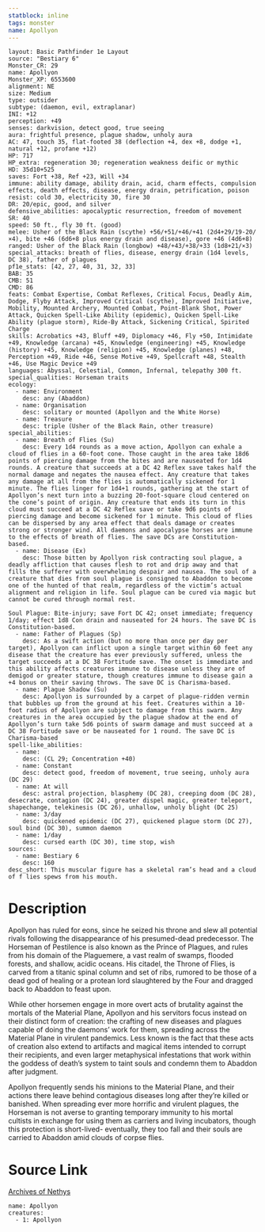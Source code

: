 ```yaml
---
statblock: inline
tags: monster
name: Apollyon
---
```

```statblock
layout: Basic Pathfinder 1e Layout
source: "Bestiary 6"
Monster_CR: 29
name: Apollyon
Monster_XP: 6553600
alignment: NE
size: Medium
type: outsider
subtype: (daemon, evil, extraplanar)
INI: +12
perception: +49
senses: darkvision, detect good, true seeing
aura: frightful presence, plague shadow, unholy aura
AC: 47, touch 35, flat-footed 38 (deflection +4, dex +8, dodge +1, natural +12, profane +12)
HP: 717
HP_extra: regeneration 30; regeneration weakness deific or mythic
HD: 35d10+525
saves: Fort +38, Ref +23, Will +34
immune: ability damage, ability drain, acid, charm effects, compulsion effects, death effects, disease, energy drain, petrification, poison
resist: cold 30, electricity 30, fire 30
DR: 20/epic, good, and silver
defensive_abilities: apocalyptic resurrection, freedom of movement
SR: 40
speed: 50 ft., fly 30 ft. (good)
melee: Usher of the Black Rain (scythe) +56/+51/+46/+41 (2d4+29/19-20/×4), bite +46 (6d6+8 plus energy drain and disease), gore +46 (4d6+8)
ranged: Usher of the Black Rain (longbow) +48/+43/+38/+33 (1d8+21/×3)
special_attacks: breath of flies, disease, energy drain (1d4 levels, DC 38), father of plagues
pf1e_stats: [42, 27, 40, 31, 32, 33]
BAB: 35
CMB: 51
CMD: 86
feats: Combat Expertise, Combat Reflexes, Critical Focus, Deadly Aim, Dodge, Flyby Attack, Improved Critical (scythe), Improved Initiative, Mobility, Mounted Archery, Mounted Combat, Point-Blank Shot, Power Attack, Quicken Spell-Like Ability (epidemic), Quicken Spell-Like Ability (plague storm), Ride-By Attack, Sickening Critical, Spirited Charge
skills: Acrobatics +43, Bluff +49, Diplomacy +46, Fly +50, Intimidate +49, Knowledge (arcana) +45, Knowledge (engineering) +45, Knowledge (history) +45, Knowledge (religion) +45, Knowledge (planes) +48, Perception +49, Ride +46, Sense Motive +49, Spellcraft +48, Stealth +46, Use Magic Device +49
languages: Abyssal, Celestial, Common, Infernal, telepathy 300 ft.
special_qualities: Horseman traits
ecology:
  - name: Environment
    desc: any (Abaddon)
  - name: Organisation
    desc: solitary or mounted (Apollyon and the White Horse)
  - name: Treasure
    desc: triple (Usher of the Black Rain, other treasure)
special_abilities:
  - name: Breath of Flies (Su)
    desc: Every 1d4 rounds as a move action, Apollyon can exhale a cloud of flies in a 60-foot cone. Those caught in the area take 18d6 points of piercing damage from the bites and are nauseated for 1d4 rounds. A creature that succeeds at a DC 42 Reflex save takes half the normal damage and negates the nausea effect. Any creature that takes any damage at all from the flies is automatically sickened for 1 minute. The flies linger for 1d4+1 rounds, gathering at the start of Apollyon’s next turn into a buzzing 20-foot-square cloud centered on the cone’s point of origin. Any creature that ends its turn in this cloud must succeed at a DC 42 Reflex save or take 9d6 points of piercing damage and become sickened for 1 minute. This cloud of flies can be dispersed by any area effect that deals damage or creates strong or stronger wind. All daemons and apocalypse horses are immune to the effects of breath of flies. The save DCs are Constitution-based.
  - name: Disease (Ex)
    desc: Those bitten by Apollyon risk contracting soul plague, a deadly affliction that causes flesh to rot and drip away and that fills the sufferer with overwhelming despair and nausea. The soul of a creature that dies from soul plague is consigned to Abaddon to become one of the hunted of that realm, regardless of the victim’s actual alignment and religion in life. Soul plague can be cured via magic but cannot be cured through normal rest. 

Soul Plague: Bite-injury; save Fort DC 42; onset immediate; frequency 1/day; effect 1d8 Con drain and nauseated for 24 hours. The save DC is Constitution-based.
  - name: Father of Plagues (Sp)
    desc: As a swift action (but no more than once per day per target), Apollyon can inflict upon a single target within 60 feet any disease that the creature has ever previously suffered, unless the target succeeds at a DC 38 Fortitude save. The onset is immediate and this ability affects creatures immune to disease unless they are of demigod or greater stature, though creatures immune to disease gain a +4 bonus on their saving throws. The save DC is Charisma-based.
  - name: Plague Shadow (Su)
    desc: Apollyon is surrounded by a carpet of plague-ridden vermin that bubbles up from the ground at his feet. Creatures within a 10-foot radius of Apollyon are subject to damage from this swarm. Any creatures in the area occupied by the plague shadow at the end of Apollyon’s turn take 5d6 points of swarm damage and must succeed at a DC 38 Fortitude save or be nauseated for 1 round. The save DC is Charisma-based
spell-like_abilities:
  - name:
    desc: (CL 29; Concentration +40)
  - name: Constant
    desc: detect good, freedom of movement, true seeing, unholy aura (DC 29)
  - name: At will
    desc: astral projection, blasphemy (DC 28), creeping doom (DC 28), desecrate, contagion (DC 24), greater dispel magic, greater teleport, shapechange, telekinesis (DC 26), unhallow, unholy blight (DC 25)
  - name: 3/day
    desc: quickened epidemic (DC 27), quickened plague storm (DC 27), soul bind (DC 30), summon daemon
  - name: 1/day
    desc: cursed earth (DC 30), time stop, wish
sources:
  - name: Bestiary 6
    desc: 160
desc_short: This muscular figure has a skeletal ram’s head and a cloud of f lies spews from his mouth.
```
# Description
Apollyon has ruled for eons, since he seized his throne and slew all potential rivals following the disappearance of his presumed-dead predecessor. The Horseman of Pestilence is also known as the Prince of Plagues, and rules from his domain of the Plaguemere, a vast realm of swamps, flooded forests, and shallow, acidic oceans. His citadel, the Throne of Flies, is carved from a titanic spinal column and set of ribs, rumored to be those of a dead god of healing or a protean lord slaughtered by the Four and dragged back to Abaddon to feast upon. 

While other horsemen engage in more overt acts of brutality against the mortals of the Material Plane, Apollyon and his servitors focus instead on their distinct form of creation: the crafting of new diseases and plagues capable of doing the daemons’ work for them, spreading across the Material Plane in virulent pandemics. Less known is the fact that these acts of creation also extend to artifacts and magical items intended to corrupt their recipients, and even larger metaphysical infestations that work within the goddess of death’s system to taint souls and condemn them to Abaddon after judgment. 

Apollyon frequently sends his minions to the Material Plane, and their actions there leave behind contagious diseases long after they’re killed or banished. When spreading ever more horrific and virulent plagues, the Horseman is not averse to granting temporary immunity to his mortal cultists in exchange for using them as carriers and living incubators, though this protection is short-lived- eventually, they too fall and their souls are carried to Abaddon amid clouds of corpse flies.
# Source Link
[Archives of Nethys](https://aonprd.com/MonsterDisplay.aspx?ItemName=Apollyon)
```encounter-table
name: Apollyon
creatures:
  - 1: Apollyon
```
